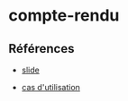 # compte-rendu

## Références 

- [slide](https://docs.google.com/presentation/d/1AiBek7hym6z-eTz6R9zUOsmCB44JTALljiwnHaZxrjQ/edit?usp=sharing)

- [cas d'utilisation](https://github.com/cnmh/analyse/blob/develop/Diagramme-cas-utilisation/diagramme-cas-utiulisation-1.0.png)